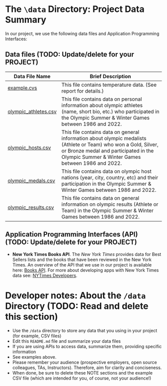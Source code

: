 # The `\data` Directory: Project Data Summary

In our project, we use the following data files and Application Programming Interfaces:

## Data files (TODO: Update/delete for your PROJECT)
|Data File Name | Brief Description|
|---------------| -----------------|
|[example.cvs](./example.csv) | This file contains temperature data. (See report for details.)
|[olympic_athletes.csv](./olympic_athletes.csv) | This file contains data on personal information about olympic athletes (name, short bio, etc.) who participated in the Olympic Summer & Winter Games between 1986 and 2022. |
|[olympic_hosts.csv](./olympic_hosts.csv) | This file contains data on general information about olympic medalists (Athlete or Team) who won a Gold, Silver, or Bronze medal and participated in the Olympic Summer & Winter Games between 1986 and 2022. |
|[olympic_medals.csv](./olympic_medals.csv) | This file contains data on olympic host nations (year, city, country, etc) and their participation in the Olympic Summer & Winter Games between 1986 and 2022. |
|[olympic_results.csv](./olympic_results.csv) | This file contains data on general information on olympic results (Athlete or Team) in the Olympic Summer & Winter Games between 1986 and 2022. |

## Application Programming Interfaces (API) (TODO: Update/delete for your PROJECT)

* **New York Times Books API**. The _New York Times_ provides data for Best
Sellers lists and the books that have been reviewed in the New York Times. An overview of the API that we use in our project is available here: [Books API](https://developer.nytimes.com/docs/books-product/1/overview). For more about developing apps with New York Times data see: [NYTimes Developers](https://developer.nytimes.com/).

# Developer notes: About the `/data` Directory (TODO: Read and delete this section)

* Use the `/data` directory to store any data that you using in your project (for example, CSV files)
* Edit this `README.md` file and summarize your data files
* If you are using APIs to access data, summarize them, providing specific information
* See examples above.
* Please remember your audience (prospective employers, open source colleagues, TAs, Instructors). Therefore,
aim for clarity and conciseness.
* When done, be sure to delete these NOTE sections and the example CSV file (which are intended for you, of course, not your audience!)
